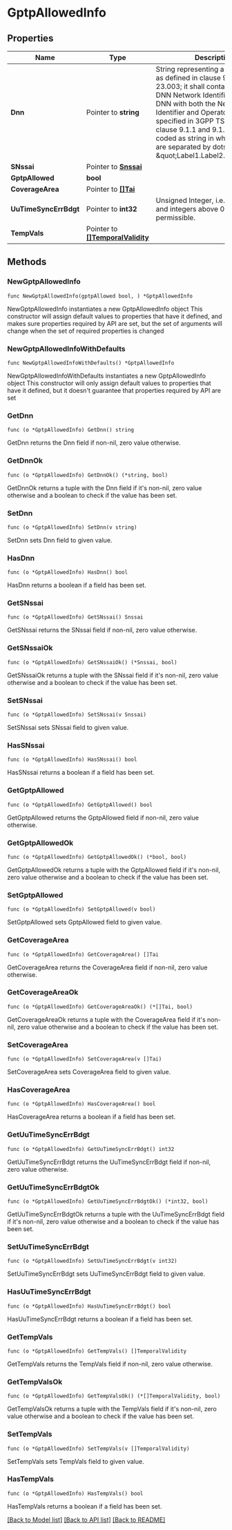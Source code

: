 # GptpAllowedInfo

## Properties

Name | Type | Description | Notes
------------ | ------------- | ------------- | -------------
**Dnn** | Pointer to **string** | String representing a Data Network as defined in clause 9A of 3GPP TS 23.003;  it shall contain either a DNN Network Identifier, or a full DNN with both the Network  Identifier and Operator Identifier, as specified in 3GPP TS 23.003 clause 9.1.1 and 9.1.2. It shall be coded as string in which the labels are separated by dots  (e.g. \&quot;Label1.Label2.Label3\&quot;).  | [optional] 
**SNssai** | Pointer to [**Snssai**](Snssai.md) |  | [optional] 
**GptpAllowed** | **bool** |  | 
**CoverageArea** | Pointer to [**[]Tai**](Tai.md) |  | [optional] 
**UuTimeSyncErrBdgt** | Pointer to **int32** | Unsigned Integer, i.e. only value 0 and integers above 0 are permissible. | [optional] 
**TempVals** | Pointer to [**[]TemporalValidity**](TemporalValidity.md) |  | [optional] 

## Methods

### NewGptpAllowedInfo

`func NewGptpAllowedInfo(gptpAllowed bool, ) *GptpAllowedInfo`

NewGptpAllowedInfo instantiates a new GptpAllowedInfo object
This constructor will assign default values to properties that have it defined,
and makes sure properties required by API are set, but the set of arguments
will change when the set of required properties is changed

### NewGptpAllowedInfoWithDefaults

`func NewGptpAllowedInfoWithDefaults() *GptpAllowedInfo`

NewGptpAllowedInfoWithDefaults instantiates a new GptpAllowedInfo object
This constructor will only assign default values to properties that have it defined,
but it doesn't guarantee that properties required by API are set

### GetDnn

`func (o *GptpAllowedInfo) GetDnn() string`

GetDnn returns the Dnn field if non-nil, zero value otherwise.

### GetDnnOk

`func (o *GptpAllowedInfo) GetDnnOk() (*string, bool)`

GetDnnOk returns a tuple with the Dnn field if it's non-nil, zero value otherwise
and a boolean to check if the value has been set.

### SetDnn

`func (o *GptpAllowedInfo) SetDnn(v string)`

SetDnn sets Dnn field to given value.

### HasDnn

`func (o *GptpAllowedInfo) HasDnn() bool`

HasDnn returns a boolean if a field has been set.

### GetSNssai

`func (o *GptpAllowedInfo) GetSNssai() Snssai`

GetSNssai returns the SNssai field if non-nil, zero value otherwise.

### GetSNssaiOk

`func (o *GptpAllowedInfo) GetSNssaiOk() (*Snssai, bool)`

GetSNssaiOk returns a tuple with the SNssai field if it's non-nil, zero value otherwise
and a boolean to check if the value has been set.

### SetSNssai

`func (o *GptpAllowedInfo) SetSNssai(v Snssai)`

SetSNssai sets SNssai field to given value.

### HasSNssai

`func (o *GptpAllowedInfo) HasSNssai() bool`

HasSNssai returns a boolean if a field has been set.

### GetGptpAllowed

`func (o *GptpAllowedInfo) GetGptpAllowed() bool`

GetGptpAllowed returns the GptpAllowed field if non-nil, zero value otherwise.

### GetGptpAllowedOk

`func (o *GptpAllowedInfo) GetGptpAllowedOk() (*bool, bool)`

GetGptpAllowedOk returns a tuple with the GptpAllowed field if it's non-nil, zero value otherwise
and a boolean to check if the value has been set.

### SetGptpAllowed

`func (o *GptpAllowedInfo) SetGptpAllowed(v bool)`

SetGptpAllowed sets GptpAllowed field to given value.


### GetCoverageArea

`func (o *GptpAllowedInfo) GetCoverageArea() []Tai`

GetCoverageArea returns the CoverageArea field if non-nil, zero value otherwise.

### GetCoverageAreaOk

`func (o *GptpAllowedInfo) GetCoverageAreaOk() (*[]Tai, bool)`

GetCoverageAreaOk returns a tuple with the CoverageArea field if it's non-nil, zero value otherwise
and a boolean to check if the value has been set.

### SetCoverageArea

`func (o *GptpAllowedInfo) SetCoverageArea(v []Tai)`

SetCoverageArea sets CoverageArea field to given value.

### HasCoverageArea

`func (o *GptpAllowedInfo) HasCoverageArea() bool`

HasCoverageArea returns a boolean if a field has been set.

### GetUuTimeSyncErrBdgt

`func (o *GptpAllowedInfo) GetUuTimeSyncErrBdgt() int32`

GetUuTimeSyncErrBdgt returns the UuTimeSyncErrBdgt field if non-nil, zero value otherwise.

### GetUuTimeSyncErrBdgtOk

`func (o *GptpAllowedInfo) GetUuTimeSyncErrBdgtOk() (*int32, bool)`

GetUuTimeSyncErrBdgtOk returns a tuple with the UuTimeSyncErrBdgt field if it's non-nil, zero value otherwise
and a boolean to check if the value has been set.

### SetUuTimeSyncErrBdgt

`func (o *GptpAllowedInfo) SetUuTimeSyncErrBdgt(v int32)`

SetUuTimeSyncErrBdgt sets UuTimeSyncErrBdgt field to given value.

### HasUuTimeSyncErrBdgt

`func (o *GptpAllowedInfo) HasUuTimeSyncErrBdgt() bool`

HasUuTimeSyncErrBdgt returns a boolean if a field has been set.

### GetTempVals

`func (o *GptpAllowedInfo) GetTempVals() []TemporalValidity`

GetTempVals returns the TempVals field if non-nil, zero value otherwise.

### GetTempValsOk

`func (o *GptpAllowedInfo) GetTempValsOk() (*[]TemporalValidity, bool)`

GetTempValsOk returns a tuple with the TempVals field if it's non-nil, zero value otherwise
and a boolean to check if the value has been set.

### SetTempVals

`func (o *GptpAllowedInfo) SetTempVals(v []TemporalValidity)`

SetTempVals sets TempVals field to given value.

### HasTempVals

`func (o *GptpAllowedInfo) HasTempVals() bool`

HasTempVals returns a boolean if a field has been set.


[[Back to Model list]](../README.md#documentation-for-models) [[Back to API list]](../README.md#documentation-for-api-endpoints) [[Back to README]](../README.md)


